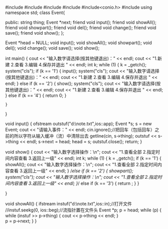 #include<iostream>
#include<fstream>
#include<string>
#include<cstring>
#include<conio.h>
#include<ctime>
using namespace std;
class Event{

public:
	string thing;
	Event *next;
	friend void input();
	friend void showAll();
	friend void showpart();
	friend void del();
	friend void change();
	friend void save();
	friend void show();
};


Event *head = NULL;
void input();
void showAll();
void showpart();
void del();
void change();
void save();
void show();


int main()
{
	cout << "输入数字请选择(按其他键退出)：" << endl;
	cout << "1.新建 2.查看 3.编辑 4.保存并退出 " << endl;
	int k;
	while (1)
	{
		k = _getch();
		system("cls");
		if (k == '1')
		{
			input();
			system("cls");
			cout << "输入数字请选择(按其他键退出)：" << endl;
			cout << "1.新建 2.查看 3.编辑 4.保存并退出 " << endl;
		}
		else if (k == '2')
		{ 
			show();
			system("cls");
			cout << "输入数字请选择(按其他键退出)：" << endl;
			cout << "1.新建 2.查看 3.编辑 4.保存并退出 " << endl;
		}
		else if (k == '4')
		{
			return 0;
		}

	}
}


void input()
{
	ofstream outstuf("d:\\note.txt",ios::app);
	Event *s;
	s = new Event;
	cout << "请输入事件：" << endl;
	cin.ignore();//把回车（包括回车）之前的所以字符从输入缓冲（流）中清除出去
	getline(cin, s->thing);
	outstuf << s->thing << endl;
	s->next = head;
	head = s;
	outstuf.close();
	return;
}


void show()
{
	cout << "输入数字选择操作：\n";
	cout << "1.查看全部  2.指定时间内容查看  3.返回上一级" << endl;
	int k;
	while (1)
	{
		k = _getch();
		if (k == '1')
		{
			showAll();
			cout << "输入数字选择操作：\n";
			cout << "1.查看全部  2.指定时间内容查看  3.返回上一级" << endl;
		}
		/*else if (k == '2')
		{
			showpart();
			system("cls");
			cout << "输入数字选择操作：\n";
			cout << "1.查看全部  2.指定时间内容查看  3.返回上一级" << endl;
		}*/
		else if (k == '3')
		{
			return ;
		}
	}

}

void showAll()
{
	ifstream instuf("d:\\note.txt",ios::in);//打开文件
	//instuf.seekg(0, ios::beg);//流指针置在文件头
	Event *p;
	p = head;
	while (p)
	{
		while (instuf >> p->thing)
		{
			cout << p->thing << endl;
		}		
		p = p->next;
	}
}
